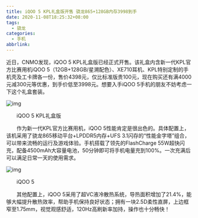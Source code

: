 ```yaml
---
title: iQOO 5 KPL礼盒版开售 骁龙865+128GB内存3998到手
date: 2020-11-08T18:25:32+08:00
tags:
  - 骁龙
categories:
  - 手机
abbrlink:
---
```


近日，CNMO发现，iQOO 5 KPL礼盒版已经正式开售。该礼盒内含新一代KPL官方比赛用机iQOO 5（12GB+128GB/星溯配色）、XE710耳机、KPL特别定制的手机壳及工卡牌各一份，售价4398元，仅比标准版贵100元，现在购买还有满4000元减300元等优惠，到手价低至3998元。想要入手iQOO 5手机的朋友不妨考虑一下这个礼盒套装。

![img](https://cdn.jsdelivr.net/gh/yakeing/Documentation@main/Hexo/images/9aee-kcieyvz7886787.jpg)

　　iQOO 5 KPL礼盒版

　　作为新一代KPL官方比赛用机，iQOO 5性能肯定是很出色的。具体配置上，该机采用了骁龙865移动平台+LPDDR5内存+UFS 3.1闪存的“性能金字塔”组合，可以带来流畅的运行及游戏体验。手机搭载了领先的FlashCharge 55W超快闪充，配备4500mAh大容量电池，50分钟即可将手机电量充到100%。一次充满后可以满足日常一天的使用需求。

![img](https://cdn.jsdelivr.net/gh/yakeing/Documentation@main/Hexo/images/bdf6-kcieyvz7886786.jpg)

　　iQOO 5

　　其他配置上，iQOO 5采用了超VC液冷散热系统，导热面积增加了21.4%，能够大幅提升散热效率，帮助手机保持良好状态；拥有一块2.5D柔性直屏，上边框窄至1.75mm，视觉观感舒适，120Hz高刷新率加持，操作也十分畅快！